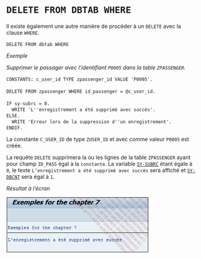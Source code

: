 # **`DELETE FROM DBTAB WHERE`**

Il existe également une autre manière de procéder à un `DELETE` avec la clause `WHERE`.

```JS
DELETE FROM dbtab WHERE
```

_Exemple_

_Supprimer le passager avec l'identifiant `P0005` dans la table `ZPASSENGER`._

```JS
CONSTANTS: c_user_id TYPE zpassenger_id VALUE 'P0005'.

DELETE FROM zpassenger WHERE id_passenger = @c_user_id.

IF sy-subrc = 0.
  WRITE 'L''enregistrement a été supprimé avec succès'.
ELSE.
  WRITE 'Erreur lors de la suppression d''un enregistrement'.
ENDIF.
```

La constante `C_USER_ID` de type `ZUSER_ID` et avec comme valeur `P0005` est créée.

La requête `DELETE` supprimera la ou les lignes de la table `ZPASSENGER` ayant pour champ `ID_PASS` égal à la `constante`. La variable [`SY-SUBRC`](../../99_Help/02_SY-SYSTEM.md) étant égale à `0`, le texte `L’enregistrement a été supprimé avec succès` sera affiché et [`SY-DBCNT`](../../99_Help/02_SY-SYSTEM.md) sera égal à `1`.

_Résultat à l’écran_

![](../../00_Ressources/13_02_01.png)

